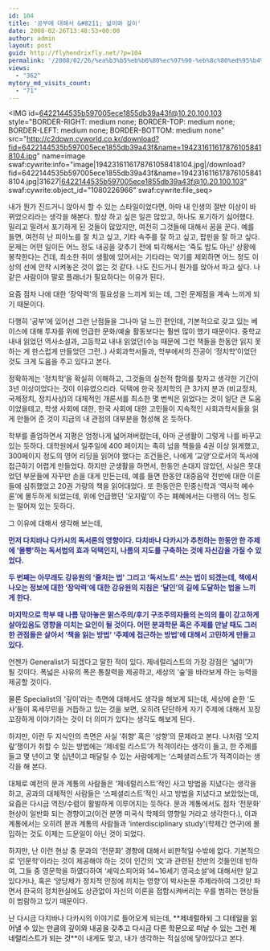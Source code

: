 ```yaml
---
id: 104
title: '공부에 대해서 &#8211; 넓이와 깊이'
date: 2008-02-26T13:48:53+00:00
author: admin
layout: post
guid: http://flyhendrixfly.net/?p=104
permalink: '/2008/02/26/%ea%b3%b5%eb%b6%80%ec%97%90-%eb%8c%80%ed%95%b4%ec%84%9c-%eb%84%93%ec%9d%b4%ec%99%80-%ea%b9%8a%ec%9d%b4/'
views:
  - "362"
mytory_md_visits_count:
  - "71"
---
```

<IMG id=6422144535b597005ece1855db39a43f@10.20.100.103 style="BORDER-RIGHT: medium none; BORDER-TOP: medium none; BORDER-LEFT: medium none; BORDER-BOTTOM: medium none" src="http://c2down.cyworld.co.kr/download?fid=6422144535b597005ece1855db39a43f&name=1942316116178761058418104.jpg" name=image swaf:cywrite:info="image|1942316116178761058418104.jpg|/download?fid=6422144535b597005ece1855db39a43f&name=1942316116178761058418104.jpg|31627|6422144535b597005ece1855db39a43f@10.20.100.103" swaf:cywrite:object\_id="1080226966" swaf:cywrite:file\_seq>


  


내가 뭔가 진드거니 앉아서 할 수 있는 스타일이었다면, 아마 내 인생의 절반 이상이 바뀌었으리라는 생각을 해본다. 항상 하고 싶은 일은 많았고, 하나도 포기하기 싫어했다. 밀리고 밀려서 포기하게 된 것들이 많았지만, 여전히 그것들에 대해서 꿈을 꾼다. 예를 들면, 여전히 난 피아노를 잘 치고 싶고, 기타 속주를 잘 하고 싶고, 팝핀을 잘 하고 싶다. 문제는 어떤 일이든 어느 정도 내공을 갖추기 전에 퇴각해서는 &#8216;죽도 밥도 아닌&#8217; 상황에 봉착한다는 건데, 최소한 취미 생활에 있어서는 기타라는 악기를 제외하면 어느 정도 이상의 선에 안착 시켜놓은 것이 없는 것 같다. 나도 진드거니 뭔가를 앉아서 파고 싶다. 나 같은 사람이야 말로 플래너가 필요하다는 이유가 된다.


  


요즘 점차 나에 대한 &#8216;장악력&#8217;의 필요성을 느끼게 되는 데, 그런 문제점을 계속 느끼게 되기 때문이다.


  


다행히 &#8216;공부&#8217;에 있어선 그런 난점들을 그나마 덜 느낀 편인데, 기본적으로 갖고 있는 베이스에 대해 투자를 위에 언급한 문화/예술 활동보다는 훨씬 많이 했기 때문이다. 중학교 내내 읽었던 역사소설과, 고등학교 내내 읽었던(수능 때문에 그런 책들을 한동안 읽지 못하는 게 한스럽게 만들었던 그런..) 사회과학서들과, 학부에서의 전공이 &#8216;정치학&#8217;이었던 것도 크게 도움을 주고 있다고 본다.


  


정확하게는 &#8216;정치학&#8217;을 확실히 이해하고, 그것들의 실천적 함의를 찾자고 생각한 기간이 3년 이상이었다는 것이 이유였으리라. 덕택에 한국 정치학의 큰 3가지 분과 (비교정치, 국제정치, 정치사상)의 대체적인 개론서를 최소한 몇 번씩은 읽었다는 것이 일단 큰 도움이었을테고, 학생 사회에 대한, 한국 사회에 대한 고민들이 지속적인 사회과학서들을 읽게 만들어 준 것이 지금의 내 관점의 대부분을 형성해 온 듯하다.


  


학부를 졸업하면서 지평은 엄청나게 넓어져버렸는데, 아마 군생활이 그렇게 나를 바꾸고 있는 듯하다. 대학원에서 일주일에 400 페이지는 족히 넘을 책들을 4권 이상 읽게했고, 300페이지 정도의 영어 리딩을 읽어야 했다는 조건들은, 나에게 &#8216;교양&#8217;으로서의 독서에 접근하기 어렵게 만들었다. 하지만 군생활을 하면서, 한동안 손대지 않았던, 사실은 못대었던 부문들에 자꾸만 손을 대게 만든는데, 예를 들면 한동안 대중음악 전반에 대한 이론들에 심취했었고 20권 가량의 책을 읽어대었다. 또 한동안은 민중신학과 &#8216;역사적 예수론&#8217;에 몰두하게 되었는데, 위에 언급했던 &#8216;오지랖&#8217;이 주는 폐혜에서는 다행히 어느 정도는 떨어져 있는 듯하다.


  


그 이유에 대해서 생각해 보는데,


  


**<FONT color=#24298f>먼저 다치바나 다카시의 독서론의 영향이다. 다치바나 다카시가 추천하는 한동안 한 주제에 &#8216;몰빵&#8217;하는 독서법의 효과 덕택인지, 나름의 지도를 구축하는 것에 자신감을 가질 수 있었다.</FONT>**


  


**<FONT color=#24298f>두 번째는 아무래도 강유원의 &#8216;줄치는 법&#8217; 그리고 &#8216;독서노트&#8217; 쓰는 법이 되겠는데, 책에서 나오는 정보에 대한 &#8216;장악력&#8217;에 대한 강유원의 지침은 &#8216;달인&#8217;의 길에 도달하는 법을 느끼게 한다.</FONT>**


  


**<FONT color=#24298f>마지막으로 학부 때 나름 닦아놓은 맑스주의/후기 구조주의자들의 논의의 틀이 강고하게 살아있음도 영향을 미치는 요인이 될 것이다. 어떤 분과학문 혹은 주제를 만날 때도 그러한 관점들은 살아서 &#8216;책을 읽는 방법&#8217; &#8216;주제에 접근하는 방법&#8217;에 대해서 고민하게 만들고 있다.</FONT>**


  


언젠가 Generalist가 되겠다고 말한 적이 있다. 제네럴리스트의 가장 강점은 &#8216;넓이&#8217;가 될 것이다. 폭넓은 사유의 폭은 통찰력을 제공하고, 세상의 &#8216;숲&#8217;을 바라보게 하는 능력을 제공할 것이다.


  


물론 Specialist의 &#8216;깊이&#8217;라는 측면에 대해서도 생각을 해보게 되는데, 세상에 숱한 &#8216;도사&#8217;들이 혹세무민을 거듭하고 있는 것을 보면, 오히려 단단하게 자기 주제에 대해서 꼬장꼬장하게 이야기하는 것이 더 의미가 있다는 생각도 해보게 된다.


  


하지만, 이런 두 지식인의 측면은 사실 &#8216;취향&#8217; 혹은 &#8216;성향&#8217;의 문제라고 본다. 나처럼 &#8216;오지랖&#8217;쟁이가 취할 수 있는 방법에는 &#8216;제네럴 리스트&#8217;가 적격이라는 생각이 들고, 한 주제를 들고 몇 년이고 몇 십년이고 매달릴 수 있는 사람에게는 &#8216;스페셜리스트&#8217;가 적격이라는 생각을 해 본다. 


  


대체로 예전의 문과 계통의 사람들은 &#8216;제네럴리스트&#8217;적인 사고 방법을 지녔다는 생각을 하고, 공과의 대체적인 사람들은 &#8216;스페셜리스트&#8217;적인 사고 방법을 지녔다고 보았었는데, 요즘은 다시금 역전/수렴이 활발하게 이루어지는 듯하다. 문과 계통에서도 점차 &#8216;전문화&#8217; 현상이 일반화 되는 경향이고(이건 분명 미국식 학제의 영향일 거라고 생각한다.), 이과 계통에서는 오히려 문과 계통의 사람들과 &#8216;interdisciplinary study'(학제간 연구)에 몰입하는 것도 이제는 드문일이 아닌 것이 되었다.


  


하지만, 난 이런 현상 중 문과의 &#8216;전문화&#8217; 경향에 대해서 비판적일 수밖에 없다. 기본적으로 &#8216;인문학&#8217;이라는 것이 제공해야 하는 것이 인간의 &#8216;文&#8217;과 관련된 전반의 것들인데 반하여, 그들 중 영문학을 하였다하여 &#8216;셰익스피어와 14~16세기 영국소설&#8217;에 대해서만 알고 있다거나, 혹은 &#8216;양당제가 정치적 안정에 끼치는 영향&#8217;이 박사논문 주제라하여 그것만 파면서 한국의 정치현실에도 상관없이 자신의 이론을 접합시켜버리는 우를 범하는 현상들이 범람하고 있기 때문이다.


  


난 다시금 다치바나 다카시의 이야기로 들어오게 되는데, **<FONT color=#000000>제네럴하되 그 디테일을 읽어낼 수 있는 만큼의 깊이와 내공을 갖추고 다시금 다른 학문으로 떠날 수 있는 그런 제네럴리스트가 되는 것</FONT>**이 내게도 맞고, 내가 생각하는 적실성에 닿아있다고 본다.